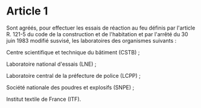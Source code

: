 # Article 1

Sont agréés, pour effectuer les essais de réaction au feu définis par l'article R. 121-5 du code de la construction et de l'habitation et par l'arrêté du 30 juin 1983 modifié susvisé, les laboratoires des organismes suivants :

Centre scientifique et technique du bâtiment (CSTB) ;

Laboratoire national d'essais (LNE) ;

Laboratoire central de la préfecture de police (LCPP) ;

Société nationale des poudres et explosifs (SNPE) ;

Institut textile de France (ITF).
